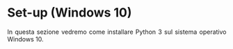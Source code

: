 # Set-up (Windows 10)

<div style="text-align: justify;">
In questa sezione vedremo come installare Python 3 sul sistema operativo Windows 10. 
</div>

<!-- ------
## Requirements

This project has been tested in Ubuntu (version 14.04), and needs the following dependencies: [g++], [eigen3] and [allegro4]. In order to install these dependencies in an Ubuntu machine, run the following commands in a terminal window (in this case, the terminal is opened in the folder where the project is located, e.g., `project-directory`):

```zsh
➜  project-directory    sudo apt-get install g++
➜  project-directory    sudo apt-get install libeigen3-dev
➜  project-directory    sudo apt-get install liballegro4.2‐dev
```

---
## Compilation instruction
Once that the above dependencies has been installed, the program can be compiled by means of the `makefile`. More precisely, it will be sufficient to run the following command in the terminal:

```zsh
➜  project-directory    make
```

```python
print('Hello World')
```

---
## Run the program
After the compilation, the `makefile` can be used to run the program, as follows:

```zsh
➜  project-directory    make run
```

**Notes**

1. The program needs sudo privileges to be executed.

2. The `makefile` can also be used to clean the program, in this case just run the command:

```zsh
➜  project-directory    make clean
```

---
## Further informations
For a detailed description of the project structure see the [docs]. 
$$
\begin{align}\tag{1}
\label{eq:pythagoras}
x^2 + y^2 = z^2
\end{align} 
$$

As we can see from $\eqref{eq:pythagoras}$ all is well in Denmark. 



[allegro4]: http://liballeg.org/index.html
[docs]: https://github.com/cubocicloide/kalman/blob/master/docs.pdf
[eigen3]: http://eigen.tuxfamily.org/index.php?title=Main_Page
[g++]: https://www.cs.fsu.edu/~myers/howto/g++compiling.txt
[link]: https://www.cs.utexas.edu/~teammco/misc/kalman_filter/ -->